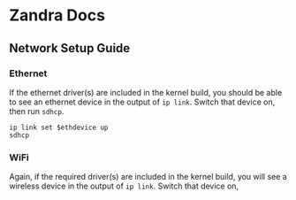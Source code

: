 # Zandra Docs

## Network Setup Guide

### Ethernet

If the ethernet driver(s) are included in the kernel build, you
should be able to see an ethernet device in the output of `ip link`.
Switch that device on, then run `sdhcp`.

```
ip link set $ethdevice up
sdhcp
```

### WiFi

Again, if the required driver(s) are included in the kernel build, you
will see a wireless device in the output of `ip link`.
Switch that device on,
